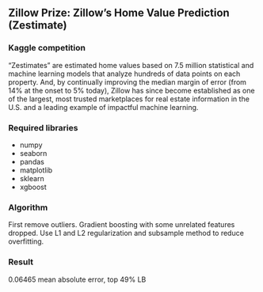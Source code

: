 ## Zillow Prize: Zillow’s Home Value Prediction (Zestimate)

### Kaggle competition

“Zestimates” are estimated home values based on 7.5 million statistical and machine learning models that analyze hundreds of data points on each property. And, by continually improving the median margin of error (from 14% at the onset to 5% today), Zillow has since become established as one of the largest, most trusted marketplaces for real estate information in the U.S. and a leading example of impactful machine learning.

### Required libraries
- numpy
- seaborn
- pandas
- matplotlib
- sklearn
- xgboost

### Algorithm

First remove outliers.
Gradient boosting with some unrelated features dropped.
Use L1 and L2 regularization and subsample method to reduce overfitting.

### Result

0.06465 mean absolute error, top 49% LB